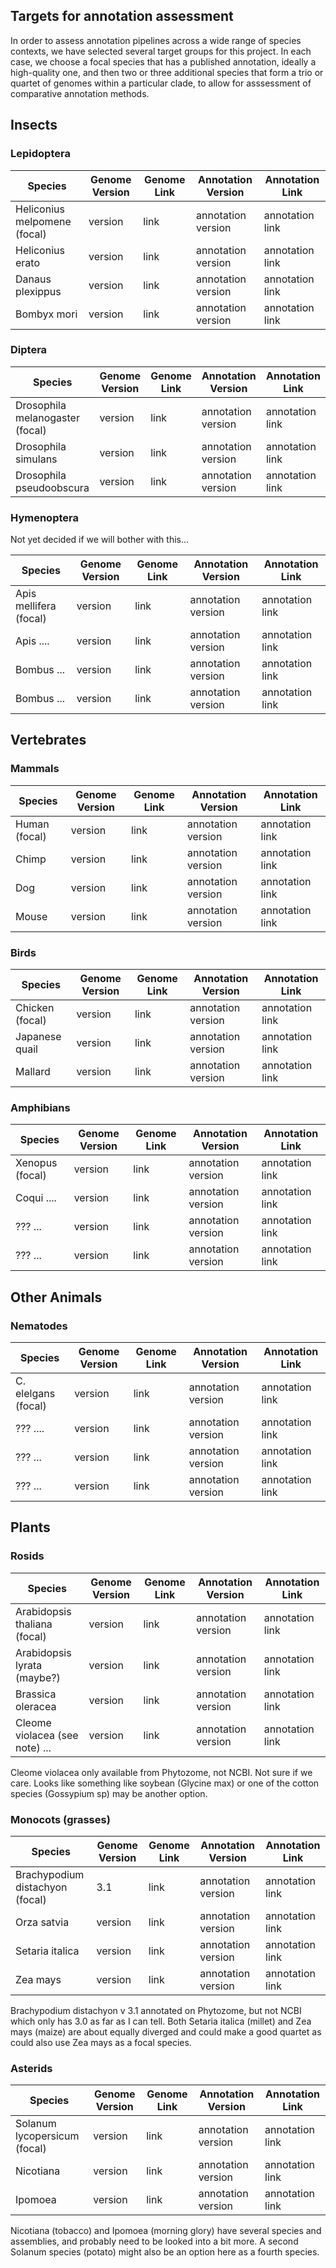 ## Targets for annotation assessment

In order to assess annotation pipelines across a wide range of species contexts, we have selected several target groups for this project. In each case, we choose a focal species that has a published annotation, ideally a high-quality one, and then two or three additional species that form a trio or quartet of genomes within a particular clade, to allow for asssessment of comparative annotation methods.

## Insects

### Lepidoptera

| Species      | Genome Version | Genome Link | Annotation Version | Annotation Link |
| -----------  | -------------- |----------- | ----------- | ----------- |
| Heliconius melpomene (focal)  |   version    | link | annotation version | annotation link |
| Heliconius erato       |   version    | link | annotation version | annotation link |
| Danaus plexippus       |   version    | link | annotation version | annotation link |
| Bombyx mori            |   version    | link | annotation version | annotation link |

### Diptera

| Species      | Genome Version | Genome Link | Annotation Version | Annotation Link |
| -----------  | -------------- |----------- | ----------- | ----------- |
| Drosophila melanogaster (focal) |   version    | link | annotation version | annotation link |
| Drosophila simulans  |   version    | link | annotation version | annotation link |
| Drosophila pseudoobscura     |   version    | link | annotation version | annotation link |

### Hymenoptera

Not yet decided if we will bother with this...

| Species      | Genome Version | Genome Link | Annotation Version | Annotation Link |
| -----------  | -------------- |----------- | ----------- | ----------- |
| Apis mellifera (focal) |   version    | link | annotation version | annotation link |
| Apis ....  |   version    | link | annotation version | annotation link |
| Bombus ...  |   version    | link | annotation version | annotation link |
| Bombus ...  |   version    | link | annotation version | annotation link |

## Vertebrates

### Mammals

| Species      | Genome Version | Genome Link | Annotation Version | Annotation Link |
| -----------  | -------------- |----------- | ----------- | ----------- |
| Human (focal)  |   version    | link | annotation version | annotation link |
| Chimp      |   version    | link | annotation version | annotation link |
| Dog     |   version    | link | annotation version | annotation link |
| Mouse          |   version    | link | annotation version | annotation link |

### Birds

| Species      | Genome Version | Genome Link | Annotation Version | Annotation Link |
| -----------  | -------------- |----------- | ----------- | ----------- |
| Chicken (focal) |   version    | link | annotation version | annotation link |
| Japanese quail |   version    | link | annotation version | annotation link |
| Mallard    |   version    | link | annotation version | annotation link |

### Amphibians

| Species      | Genome Version | Genome Link | Annotation Version | Annotation Link |
| -----------  | -------------- |----------- | ----------- | ----------- |
| Xenopus (focal) |   version    | link | annotation version | annotation link |
| Coqui ....  |   version    | link | annotation version | annotation link |
| ??? ...  |   version    | link | annotation version | annotation link |
| ???  ...  |   version    | link | annotation version | annotation link |

## Other Animals

### Nematodes

| Species      | Genome Version | Genome Link | Annotation Version | Annotation Link |
| -----------  | -------------- |----------- | ----------- | ----------- |
| C. elelgans (focal) |   version    | link | annotation version | annotation link |
| ???  ....  |   version    | link | annotation version | annotation link |
| ??? ...  |   version    | link | annotation version | annotation link |
| ???  ...  |   version    | link | annotation version | annotation link |

## Plants

### Rosids

| Species      | Genome Version | Genome Link | Annotation Version | Annotation Link |
| -----------  | -------------- |----------- | ----------- | ----------- |
| Arabidopsis thaliana (focal) |   version    | link | annotation version | annotation link |
| Arabidopsis lyrata (maybe?) |   version    | link | annotation version | annotation link |
| Brassica oleracea |   version    | link | annotation version | annotation link |
| Cleome violacea (see note)  ...  |   version    | link | annotation version | annotation link |

Cleome violacea only available from Phytozome, not NCBI. Not sure if we care. Looks like something like soybean (Glycine max) or one of the cotton species (Gossypium sp) may be another option.

### Monocots (grasses)

| Species      | Genome Version | Genome Link | Annotation Version | Annotation Link |
| -----------  | -------------- |----------- | ----------- | ----------- |
| Brachypodium distachyon (focal) |   3.1    | link | annotation version | annotation link |
| Orza satvia |   version    | link | annotation version | annotation link |
| Setaria italica |   version    | link | annotation version | annotation link |
| Zea mays |   version    | link | annotation version | annotation link |

Brachypodium distachyon v 3.1 annotated on Phytozome, but not NCBI which only has 3.0 as far as I can tell. Both Setaria italica (millet) and Zea mays (maize) are about equally diverged and could make a good quartet as could also use Zea mays as a focal species.

### Asterids

| Species      | Genome Version | Genome Link | Annotation Version | Annotation Link |
| -----------  | -------------- |----------- | ----------- | ----------- |
| Solanum lycopersicum (focal) |   version    | link | annotation version | annotation link |
| Nicotiana |   version    | link | annotation version | annotation link |
| Ipomoea |   version    | link | annotation version | annotation link |

Nicotiana (tobacco) and Ipomoea (morning glory) have several species and assemblies, and probably need to be looked into a bit more. A second Solanum species (potato) might also be an option here as a fourth species.
